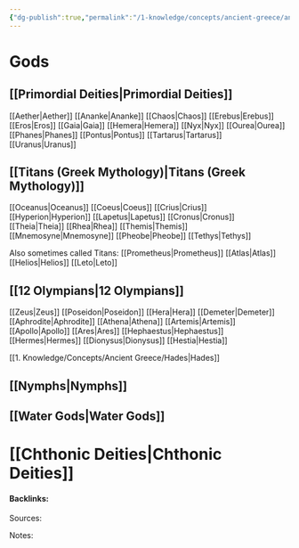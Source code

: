 ```yaml
---
{"dg-publish":true,"permalink":"/1-knowledge/concepts/ancient-greece/ancient-greek-mythology/","tags":["history","greek-gods","ancient-greece","main-concept"],"created":"2025-08-21T09:49:23.685+10:00","updated":"2025-08-21T10:12:20.523+10:00"}
---
```



# Gods

## [[Primordial Deities\|Primordial Deities]]
[[Aether\|Aether]]
[[Ananke\|Ananke]]
[[Chaos\|Chaos]]
[[Erebus\|Erebus]]
[[Eros\|Eros]]
[[Gaia\|Gaia]]
[[Hemera\|Hemera]]
[[Nyx\|Nyx]]
[[Ourea\|Ourea]]
[[Phanes\|Phanes]]
[[Pontus\|Pontus]]
[[Tartarus\|Tartarus]]
[[Uranus\|Uranus]]

## [[Titans (Greek Mythology)\|Titans (Greek Mythology)]]
[[Oceanus\|Oceanus]]
[[Coeus\|Coeus]]
[[Crius\|Crius]]
[[Hyperion\|Hyperion]]
[[Lapetus\|Lapetus]]
[[Cronus\|Cronus]]
[[Theia\|Theia]]
[[Rhea\|Rhea]]
[[Themis\|Themis]]
[[Mnemosyne\|Mnemosyne]]
[[Pheobe\|Pheobe]]
[[Tethys\|Tethys]]

Also sometimes called Titans:
[[Prometheus\|Prometheus]]
[[Atlas\|Atlas]]
[[Helios\|Helios]]
[[Leto\|Leto]]


## [[12 Olympians\|12 Olympians]]
[[Zeus\|Zeus]]
[[Poseidon\|Poseidon]]
[[Hera\|Hera]]
[[Demeter\|Demeter]]
[[Aphrodite\|Aphrodite]]
[[Athena\|Athena]]
[[Artemis\|Artemis]]
[[Apollo\|Apollo]]
[[Ares\|Ares]]
[[Hephaestus\|Hephaestus]]
[[Hermes\|Hermes]]
[[Dionysus\|Dionysus]]
[[Hestia\|Hestia]]

[[1. Knowledge/Concepts/Ancient Greece/Hades\|Hades]]


## [[Nymphs\|Nymphs]]


## [[Water Gods\|Water Gods]]



# [[Chthonic Deities\|Chthonic Deities]]


#### Backlinks:
Sources:


Notes:
